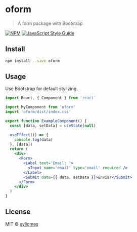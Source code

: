 # oform

> A form package with Bootstrap

[![NPM](https://img.shields.io/npm/v/oform.svg)](https://www.npmjs.com/package/oform) [![JavaScript Style Guide](https://img.shields.io/badge/code_style-standard-brightgreen.svg)](https://standardjs.com)

## Install

```bash
npm install --save oform
```

## Usage

Use Bootstrap for default stylizing.

```jsx
import React, { Component } from 'react'

import MyComponent from 'oform'
import 'oform/dist/index.css'

export function ExampleComponent() {
  const [data, setData] = useState(null)

  useEffect(() => {
    console.log(data)
  }, [data])
  return (
    <div>
      <Form>
        <Label text='Email: '>
          <Input name='email' type='email' required />
        </Label>
        <Submit data={{ data, setData }}>Enviar</Submit>
      </Form>
    </div>
  )
}

```

## License

MIT © [syllomex](https://github.com/syllomex)
